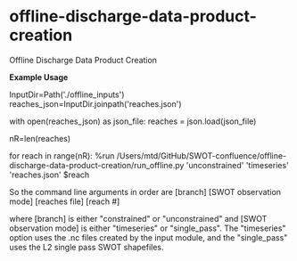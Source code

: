 # offline-discharge-data-product-creation
Offline Discharge Data Product Creation

**Example Usage**

InputDir=Path('./offline_inputs')
reaches_json=InputDir.joinpath('reaches.json')

with open(reaches_json) as json_file:
    reaches = json.load(json_file)
    
nR=len(reaches)

for reach in range(nR):
     %run /Users/mtd/GitHub/SWOT-confluence/offline-discharge-data-product-creation/run_offline.py 'unconstrained' 'timeseries' 'reaches.json'  $reach
     
So the command line arguments in order are [branch] [SWOT observation mode] [reaches file] [reach #]

where [branch] is either "constrained" or "unconstrained"
and [SWOT observation mode] is either "timeseries" or "single_pass". The "timeseries" option uses the .nc files created by the input module, and the "single_pass" uses the L2 single pass SWOT shapefiles.
